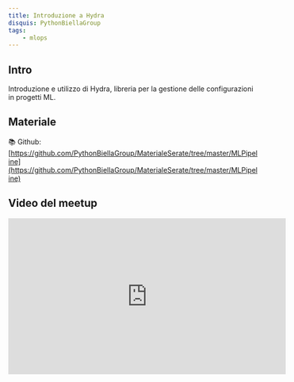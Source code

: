 ```yaml
---
title: Introduzione a Hydra
disquis: PythonBiellaGroup
tags:
    - mlops
---
```


## Intro

Introduzione e utilizzo di Hydra, libreria per la gestione delle configurazioni in progetti ML.

## Materiale

📚 Github:
[https://github.com/PythonBiellaGroup/MaterialeSerate/tree/master/MLPipeline](https://github.com/PythonBiellaGroup/MaterialeSerate/tree/master/MLPipeline)

## Video del meetup
<iframe width="560" height="315" src="https://www.youtube.com/embed/H9f9pZoJZqI?si=4J2CEyo2xoJUshW-" title="YouTube video player" frameborder="0" allow="accelerometer; autoplay; clipboard-write; encrypted-media; gyroscope; picture-in-picture; web-share" allowfullscreen></iframe>